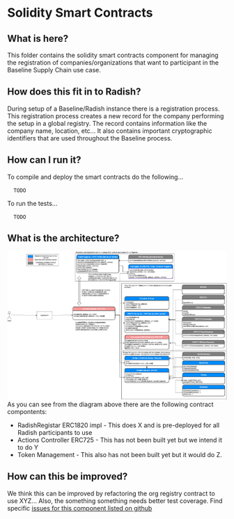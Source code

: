# Solidity Smart Contracts

## What is here?

This folder contains the solidity smart contracts component for managing the registration of companies/organizations that want to participant in the Baseline Supply Chain use case.

## How does this fit in to Radish?

During setup of a Baseline/Radish instance there is a registration process. This registration process creates a new record for the company performing the setup in a global registry. The record contains information like the company name, location, etc... It also contains important cryptographic identifiers that are used throughout the Baseline process. 

## How can I run it?

To compile and deploy the smart contracts do the following...

``` 
  TODO
```

To run the tests...

```
  TODO
```

## What is the architecture? 

![Architecture of smart contracts](../docs/assets/SmartContractArch.png)
As you can see from the diagram above there are the following contract compontents:

- RadishRegistar ERC1820 impl - This does X and is pre-deployed for all Radish participants to use
- Actions Controller ERC725 - This has not been built yet but we intend it to do Y
- Token Management - This also has not been built yet but it would do Z. 
<!---
In addition to the images add some description of them explaining each part of the diagram.
I know you think your images are beautiful, self-explanatory works of technical art but please,
for the sake of us dumb sods, write a little about them.
-->

## How can this be improved?

We think this can be improved by refactoring the org registry contract to use XYZ... Also, the something something needs better test coverage.
Find specific [issues for this component listed on github](https://github.com/EYBlockchain/radish-34/issues?q=is%3Aissue+is%3Aopen+label%3ADocumentation)
<!---
So that others know what you're planning on doing (and how they might help) 
write about or (ideally) link to existing issues in github that are important to advance the work on the project.
If you link please use github issue filter for your component label (and if you don't have a component label, make one).
E.g. https://github.com/EYBlockchain/radish-34/issues?q=is%3Aissue+is%3Aopen+label%3ADocumentation would show all the documentation issues that are open.
-->


